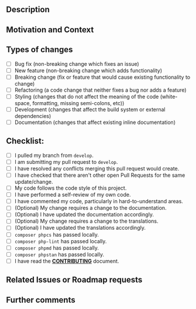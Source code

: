<!--- Provide a general summary of your changes in the Title above -->

## Description
<!--- Describe your changes in detail -->

## Motivation and Context
<!--- Why is this change required? What problem does it solve? -->
<!--- If it fixes an open issue, please link to the issue here. -->

## Types of changes
<!--- What types of changes does your code introduce? Put an `x` in all the boxes that apply: -->
- [ ] Bug fix (non-breaking change which fixes an issue)
- [ ] New feature (non-breaking change which adds functionality)
- [ ] Breaking change (fix or feature that would cause existing functionality to change)
- [ ] Refactoring (a code change that neither fixes a bug nor adds a feature)
- [ ] Styling (changes that do not affect the meaning of the code (white-space, formatting, missing semi-colons, etc))
- [ ] Development (changes that affect the build system or external dependencies)
- [ ] Documentation (changes that affect existing inline documentation)

## Checklist:
<!--- Go over all the following points, and put an `x` in all the boxes that apply. -->
<!--- If you're unsure about any of these, don't hesitate to ask. We're here to help! -->
- [ ] I pulled my branch from `develop`.
- [ ] I am submitting my pull request to `develop`.
- [ ] I have resolved any conflicts merging this pull request would create.
- [ ] I have checked that there aren't other open Pull Requests for the same update/change.
- [ ] My code follows the code style of this project.
- [ ] I have performed a self-review of my own code.
- [ ] I have commented my code, particularly in hard-to-understand areas.
- [ ] \(Optional) My change requires a change to the documentation.
- [ ] \(Optional) I have updated the documentation accordingly.
- [ ] \(Optional) My change requires a change to the translations.
- [ ] \(Optional) I have updated the translations accordingly.
- [ ] `composer phpcs` has passed locally.
- [ ] `composer php-lint` has passed locally.
- [ ] `composer phpmd` has passed locally.
- [ ] `composer phpstan` has passed locally.
- [ ] I have read the **[CONTRIBUTING](https://github.com/understrap/understrap/blob/main/.github/CONTRIBUTING.md)** document.

## Related Issues or Roadmap requests

## Further comments
<!--- If this is a relatively large or complex change, kick off the discussion by explaining why you chose the solution you did and what alternatives you considered, etc... -->
